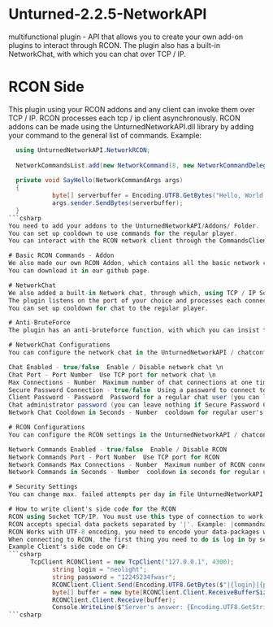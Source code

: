 # Unturned-2.2.5-NetworkAPI
multifunctional plugin - API that allows you to create your own add-on plugins to interact through RCON. The plugin also has a built-in NetworkChat, with which you can chat over TCP / IP.

# RCON Side
This plugin using your RCON addons and any client can invoke them over TCP / IP.
RCON processes each tcp / ip client asynchronously.
RCON addons can be made using the UnturnedNetworkAPI.dll library by adding your command to the general list of commands.
Example:
```csharp
  using UnturnedNetworkAPI.NetworkRCON;
  
  NetworkCommandsList.add(new NetworkCommand(8, new NetworkCommandDelegate(SayHello), new string[] { "hello", "hellowrld" })); // adding your command to the static  Commands List.
  
  private void SayHello(NetworkCommandArgs args)
  {
			byte[] serverbuffer = Encoding.UTF8.GetBytes("Hello, World!"); // You send "Hello, World" Message to network client-caller.
			args.sender.SendBytes(serverbuffer);
  }
```csharp
You need to add your addons to the UnturnedNetworkAPI/Addons/ Folder.
You can set up cooldown to use commands for the regular player.
You can interact with the RCON network client through the CommandsClient class.

# Basic RCON Commands - Addon
We also made our own RCON Addon, which contains all the basic network commands.
You can download it in our github page.

# NetworkChat
We also added a built-in Network chat, through which, using TCP / IP Sockets, you can chat with players over TCP / IP.
The plugin listens on the port of your choice and processes each connected client asynchronously.
You can set up cooldown for chat to the regular player.

# Anti-BruteForce
The plugin has an anti-bruteforce function, with which you can insist the maximum number of unsuccessful login attempts per day. This will prevent an attacker from gaining access to your RCON or Network chat.

# NetworkChat Configurations
You can configure the network chat in the UnturnedNetworkAPI / chatconfig.ini settings file.

Chat Enabled - true/false  Enable / Disable network chat \n
Chat Port - Port Number  Use TCP port for network chat \n
Max Connections - Number  Maximum number of chat connections at one time \n
Secure Password Connection - true/false  Using a password to connect to network chat \n
Client Password - Password  Password for a regular chat user (you can leave nothing if Secure Password Connection is false) \n
Chat administrator password (you can leave nothing if Secure Password Connection is false) \n
Network Chat Cooldown in Seconds - Number  cooldown for regular user's messages \n

# RCON Configurations
You can configure the RCON settings in the UnturnedNetworkAPI / chatconfig.ini settings file.

Network Commands Enabled - true/false  Enable / Disable RCON
Network Commands Port - Port Number  Use TCP port for RCON
Network Commands Max Connections - Number  Maximum number of RCON connections at one time
Network Commands in Seconds - Number  cooldown in seconds for regular user's command

# Security Settings
You can change max. failed attempts per day in file UnturnedNetworkAPI / settings.ini settings file.

# How to write client's side code for the RCON
RCON using Socket TCP/IP. You must use this type of connection to work with RCON.
RCON accepts special data packets separated by '|'. Example: |commandname|argument1|argument2|.
RCON Works with UTF-8 encoding, you need to encode your data-packages with this, Example: Encoding.UTF8.GetBytes("|commandname|argument1|argument2|");
When connecting to RCON, the first thing you need to do is log in by sending the "|login|password|" packet. (Use UTF-8 encoding)
Example Client's side code on C#:
```csharp
      TcpClient RCONClient = new TcpClient("127.0.0.1", 4300);
			string login = "neolight";
			string password = "12245234fwasr";
			RCONClient.Client.Send(Encoding.UTF8.GetBytes($"|{login}|{password}|"));
			byte[] buffer = new byte[RCONClient.Client.ReceiveBufferSize];
			RCONClient.Client.Receive(buffer);
			Console.WriteLine($"Server's answer: {Encoding.UTF8.GetString(buffer)}");
```csharp
  

